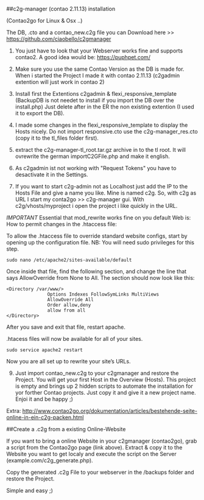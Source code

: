 ##c2g-manager (contao 2.11.13) installation

(Contao2go for Linux & Osx ..)

The DB, .cto and a contao_new.c2g file you can Download
here >> https://github.com/ciaobello/c2gmanager

1. You just have to look that your Webserver works fine and supports contao2.
A good idea would be: https://puphpet.com/

2. Make sure you use the same Contao Version as the DB is made for.
When i started the Project I made it with contao 2.11.13 (c2gadmin extention will just work in contao 2)

3. Install first the Extentions c2gadmin & flexi_responsive_template 
(BackupDB is not needet to install if you import the DB over the install.php)
Just delete after in the ER the non existing extention (I used it to export the DB).

4. I made some changes in the flexi_responsive_template to display the Hosts nicely.
Do not import responsive.cto use the c2g-manager_res.cto (copy it to the tl_files folder first). 

6. extract the c2g-manager-tl_root.tar.gz archive in to the tl root.
It will ovrewrite the german importC2GFile.php and make it english.

7. As c2gadmin ist not working with "Request Tokens" you have to desactivate it in the Settings.

8. If you want to start c2g-admin not as Localhost just add the IP to the Hosts File
 and give a name you like. Mine is named c2g.
 So, with c2g as URL I start my conta2go >> c2g-manager gui.
 With c2g/vhosts/myproject i open the project i like quickly in the URL.


*IMPORTANT*
Essential that mod_rewrite works fine on you default Web is:
How to permit changes in the .htaccess file:

To allow the .htaccess file to override standard website configs,
start by opening up the configuration file.
NB: You will need sudo privileges for this step.

```
sudo nano /etc/apache2/sites-available/default
```

Once inside that file, find the following section,
and change the line that says AllowOverride from None to All.
The section should now look like this:

 ```
 <Directory /var/www/>
                Options Indexes FollowSymLinks MultiViews
                AllowOverride All
                Order allow,deny
                allow from all
 </Directory>
```
After you save and exit that file, restart apache.

.htacess files will now be available for all of your sites.

```
sudo service apache2 restart
```

Now you are all set up to rewrite your site’s URLs.

9. Just import contao_new.c2g to your c2gmanager and restore the Project.
You will get your first Host in the Overview (Hosts). 
This project is empty and brings up 2 hidden scripts to automate
the installation for yor forther Contao projects.
Just copy it and give it a new project name. Enjoi it and be happy ;)


Extra:
http://www.contao2go.org/dokumentation/articles/bestehende-seite-online-in-ein-c2g-packen.html

##Create a .c2g from a existing Online-Website

If you want to bring a online Website in your c2gmanager (contao2go),
grab a script from the Contao2go page (link above).
Extract & copy it to the Website you want to get localy and execute the script
on the Server (example.com/c2g_generate.php).

Copy the generated .c2g File to your webserver in the /backups folder and restore the Project.

Simple and easy ;)

